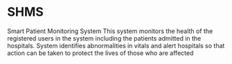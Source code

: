 # SHMS
Smart Patient Monitoring System
This system monitors the health of the registered users in the system including the patients admitted in the hospitals.
System identifies abnormalities in vitals and alert hospitals so that action can be taken to protect the lives of those who are affected
